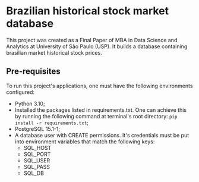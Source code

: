 # Brazilian historical stock market database

This project was created as a Final Paper of MBA in Data Science and Analytics at University of São Paulo (USP). It builds a database containing brasilian market historical stock prices.

## Pre-requisites

To run this project's applications, one must have the following environments configured:
- Python 3.10;
- Installed the packages listed in requirements.txt. One can achieve this by running the following command at terminal's root directory: `pip install -r requirements.txt`;
- PostgreSQL 15.1-1;
- A database user with CREATE permissions. It's credentials must be put into environment variables that match the following keys:
  - SQL_HOST
  - SQL_PORT
  - SQL_USER
  - SQL_PASS
  - SQL_DB
